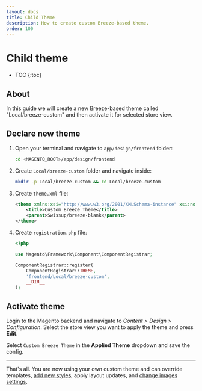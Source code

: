 ```yaml
---
layout: docs
title: Child Theme
description: How to create custom Breeze-based theme.
order: 100
---
```


# Child theme

* TOC
{:toc}

## About

In this guide we will create a new Breeze-based theme called "Local/breeze-custom"
and then activate it for selected store view.

## Declare new theme

 1. Open your terminal and navigate to `app/design/frontend` folder:

    ```bash
    cd <MAGENTO_ROOT>/app/design/frontend
    ```

 2. Create `Local/breeze-custom` folder and navigate inside:

    ```bash
    mkdir -p Local/breeze-custom && cd Local/breeze-custom
    ```

 3. Create `theme.xml` file:

    ```xml
    <theme xmlns:xsi="http://www.w3.org/2001/XMLSchema-instance" xsi:noNamespaceSchemaLocation="urn:magento:framework:Config/etc/theme.xsd">
        <title>Custom Breeze Theme</title>
        <parent>Swissup/breeze-blank</parent>
    </theme>
    ```

 4. Create `registration.php` file:

    ```php
    <?php

    use Magento\Framework\Component\ComponentRegistrar;

    ComponentRegistrar::register(
        ComponentRegistrar::THEME,
        'frontend/Local/breeze-custom',
        __DIR__
    );
    ```

## Activate theme

Login to the Magento backend and navigate to _Content > Design > Configuration_.
Select the store view you want to apply the theme and press **Edit**.

Select `Custom Breeze Theme` in the **Applied Theme** dropdown and save the config.

---

That's all. You are now using your own custom theme and can override templates,
[add new styles](/custom-styles), apply layout updates, and
[change images settings](/image-dimensions).
